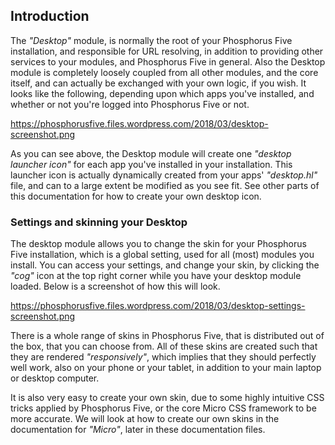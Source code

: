 
## Introduction

The _"Desktop"_ module, is normally the root of your Phosphorus Five installation, and responsible for URL resolving,
in addition to providing other services to your modules, and Phosphorus Five in general. Also the Desktop module
is completely loosely coupled from all other modules, and the core itself, and can actually be exchanged with your
own logic, if you wish. It looks like the following, depending upon which apps you've installed, and whether
or not you're logged into Phosphorus Five or not.

https://phosphorusfive.files.wordpress.com/2018/03/desktop-screenshot.png

As you can see above, the Desktop module will create one _"desktop launcher icon"_ for each app you've
installed in your installation. This launcher icon is actually dynamically created from your apps'
_"desktop.hl"_ file, and can to a large extent be modified as you see fit. See other parts of this
documentation for how to create your own desktop icon.

### Settings and skinning your Desktop

The desktop module allows you to change the skin for your Phosphorus Five installation, which is a global
setting, used for all (most) modules you install. You can access your settings, and change your skin,
by clicking the _"cog"_ icon at the top right corner while you have your desktop module loaded. Below
is a screenshot of how this will look.

https://phosphorusfive.files.wordpress.com/2018/03/desktop-settings-screenshot.png

There is a whole range of skins in Phosphorus Five, that is distributed out of the box, that
you can choose from. All of these skins are created such that they are rendered _"responsively"_,
which implies that they should perfectly well work, also on your phone or your tablet, in addition
to your main laptop or desktop computer.

It is also very easy to create your own skin, due to some highly intuitive CSS tricks applied
by Phosphorus Five, or the core Micro CSS framework to be more accurate. We will look at how to
create our own skins in the documentation for _"Micro"_, later in these documentation files.
